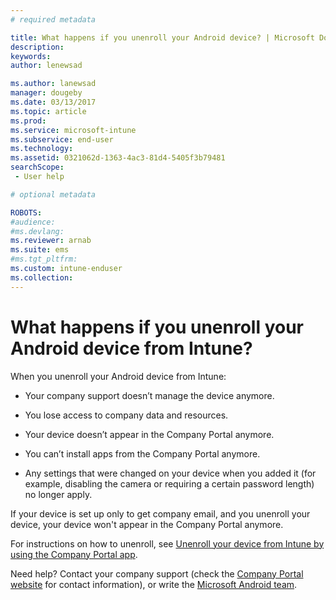 ```yaml
---
# required metadata

title: What happens if you unenroll your Android device? | Microsoft Docs
description:
keywords:
author: lenewsad

ms.author: lanewsad
manager: dougeby
ms.date: 03/13/2017
ms.topic: article
ms.prod:
ms.service: microsoft-intune
ms.subservice: end-user
ms.technology:
ms.assetid: 0321062d-1363-4ac3-81d4-5405f3b79481
searchScope:
 - User help

# optional metadata

ROBOTS:  
#audience:
#ms.devlang:
ms.reviewer: arnab
ms.suite: ems
#ms.tgt_pltfrm:
ms.custom: intune-enduser
ms.collection: 
---
```


# What happens if you unenroll your Android device from Intune?

When you unenroll your Android device from Intune:

- Your company support doesn’t manage the device anymore.

- You lose access to company data and resources.

- Your device doesn’t appear in the Company Portal anymore.

- You can’t install apps from the Company Portal anymore.

- Any settings that were changed on your device when you added it (for example, disabling the camera or requiring a certain password length) no longer apply.

If your device is set up only to get company email, and you unenroll your device, your device won't appear in the Company Portal anymore.

For instructions on how to unenroll, see [Unenroll your device from Intune by using the Company Portal app](unenroll-your-device-from-intune-android.md).

Need help? Contact your company support (check the [Company Portal website](https://go.microsoft.com/fwlink/?linkid=2010980) for contact information), or write the <a href="mailto:wintunedroidfbk@microsoft.com?subject=I have questions about unenrolling my Android device&body=Describe the issue you're experiencing here.">Microsoft Android team</a>.

